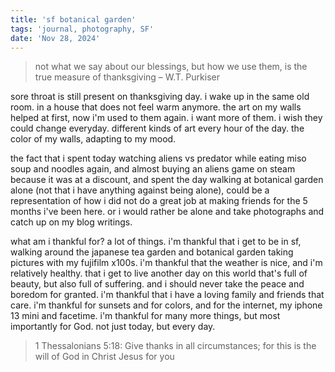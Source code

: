 ```yaml
---
title: 'sf botanical garden'
tags: 'journal, photography, SF'
date: 'Nov 28, 2024'
---
```


> not what we say about our blessings, but how we use them, is the true measure of thanksgiving – W.T. Purkiser

sore throat is still present on thanksgiving day. i wake up in the same old room. in a house that does not feel warm anymore. the art on my walls helped at first, now i'm used to them again. i want more of them. i wish they could change everyday. different kinds of art every hour of the day. the color of my walls, adapting to my mood.

the fact that i spent today watching aliens vs predator while eating miso soup and noodles again, and almost buying an aliens game on steam because it was at a discount, and spent the day walking at botanical garden alone (not that i have anything against being alone), could be a representation of how i did not do a great job at making friends for the 5 months i've been here. or i would rather be alone and take photographs and catch up on my blog writings.

what am i thankful for? a lot of things. i'm thankful that i get to be in sf, walking around the japanese tea garden and botanical garden taking pictures with my fujifilm x100s. i'm thankful that the weather is nice, and i'm relatively healthy. that i get to live another day on this world that's full of beauty, but also full of suffering. and i should never take the peace and boredom for granted. i'm thankful that i have a loving family and friends that care. i'm thankful for sunsets and for colors, and for the internet, my iphone 13 mini and facetime. i'm thankful for many more things, but most importantly for God. not just today, but every day.

> 1 Thessalonians 5:18: Give thanks in all circumstances; for this is the will of God in Christ Jesus for you
